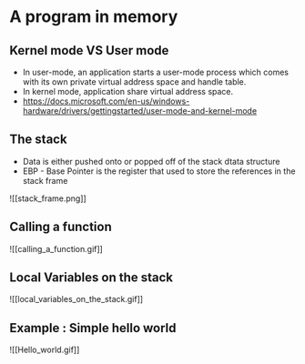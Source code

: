 # A program in memory
## Kernel mode VS User mode
- In user-mode, an application starts a user-mode process which comes with its own private virtual address space and handle table.
- In kernel mode, application share virtual address space.
- https://docs.microsoft.com/en-us/windows-hardware/drivers/gettingstarted/user-mode-and-kernel-mode

## The stack
- Data is either pushed onto or popped off of the stack dtata structure
- EBP - Base Pointer is the register that used to store the references in the stack frame

![[stack_frame.png]]

## Calling a function
![[calling_a_function.gif]]

## Local Variables on the stack
![[local_variables_on_the_stack.gif]]

## Example : Simple hello world 
![[Hello_world.gif]]